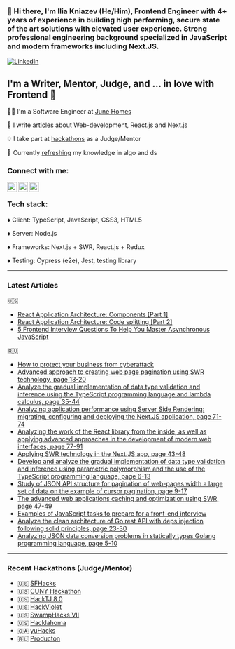 ### 👋 Hi there, I'm Ilia Kniazev (He/Him), Frontend Engineer with 4+ years of experience in building high performing, secure state of the art solutions with elevated user experience. Strong professional engineering background specialized in JavaScript and modern frameworks including Next.JS.  

[![LinkedIn](https://img.shields.io/badge/LinkedIn-0077B5?style=for-the-badge&logo=linkedin&logoColor=white)](https://www.linkedin.com/in/iliakniazev/)

## I'm a Writer, Mentor, Judge, and ... in love with Frontend 🤤

👨‍💻 I'm a Software Engineer at [June Homes](https://junehomes.com)

🔭 I write [articles](#articles) about Web-development, React.js and Next.js

💡 I take part at [hackathons](#hacks) as a Judge/Mentor

🌱 Currently [refreshing](https://github.com/KNIAZEV1/algo-js-solutions) my knowledge in algo and ds

### Connect with me:

[<img align="left" alt="Ilia Kniazev | LinkedIn" width="22px" src="https://cdn.jsdelivr.net/npm/simple-icons@v3/icons/linkedin.svg" />][linkedin]
[<img align="left" alt="Ilia Kniazev | Twitter" width="22px" src="https://cdn.jsdelivr.net/npm/simple-icons@v3/icons/twitter.svg" />][twitter]
[<img align="left" alt="Ilia Kniazev | Facebook" width="22px" src="https://cdn.jsdelivr.net/npm/simple-icons@v3/icons/facebook.svg" />][facebook]

<br />

### Tech stack:

♦️ Client: TypeScript, JavaScript, CSS3, HTML5

♦️ Server: Node.js

♦️ Frameworks: Next.js + SWR, React.js + Redux

♦️ Testing: Cypress (e2e), Jest, testing library

<hr id='articles'/>

### <h3>Latest Articles</h3>

🇺🇸
- [React Application Architecture: Components [Part 1]](https://hackernoon.com/react-application-architecture-components-part-1-1w1l340n)
- [React Application Architecture: Code splitting [Part 2]](https://hackernoon.com/react-application-architecture-code-splitting-part-2-pmb35ii)
- [5 Frontend Interview Questions To Help You Master Asynchronous JavaScript](https://javascript.plainenglish.io/5-frontend-interview-questions-to-help-you-master-asynchronous-javascript-3339d0f89fdc?gi=c77c82c90f89)

🇷🇺
- [How to protect your business from cyberattack](https://delovoymir.biz/kak-zaschitit-svoy-biznes-ot-kiberataki.html)
- [Advanced approach to creating web page pagination using SWR technology, page 13-20](https://naukaip.ru/wp-content/uploads/2021/09/MK-1179.pdf)
- [Analyze the gradual implementation of data type validation and inference using the TypeScript programming language and lambda calculus, page 35-44](https://www.europe-science.com/wp-content/uploads/2021/09/Sciences-of-Europe-No-78-2021-Vol.-1.pdf)
- [Analyzing application performance using Server Side Rendering: migrating, configuring and deploying the Next.JS application, page 71-74](https://www.europe-science.com/wp-content/uploads/2021/08/Sciences-of-Europe-No-76-2021-Vol.-1.pdf)
- [Analyzing the work of the React library from the inside, as well as applying advanced approaches in the development of modern web interfaces, page 77-91](https://naukaip.ru/wp-content/uploads/2021/10/МК-1211.pdf)
- [Applying SWR technology in the Next.JS app, page 43-48](https://scientificmagazine.ru/images/PDF/2021/60/Nauchnyj-zhurnal-5-60-.pdf)
- [Develop and analyze the gradual implementation of data type validation and inference using parametric polymorphism and the use of the TypeScript programming language, page 6-13](https://internationalconference.ru/images/PDF/2021/73/EUROPEAN_RESEARCH-5-73-.pdf)
- [Study of JSON API structure for pagination of web-pages width a large set of data on the example of cursor pagination, page 9-17](https://scientific-conference.com/images/PDF/2021/82/International_scientific_review-6-82-ISBN-.pdf)
- [The advanced web applications caching and optimization using SWR, page 47-49](https://www.europe-science.com/wp-content/uploads/2021/07/Sciences-of-Europe-No-73-2021-Vol-1.pdf)
- [Examples of JavaScript tasks to prepare for a front-end interview](https://tproger.ru/articles/primery-zadach-po-javascript-dlja-podgotovki-dzhuna-k-sobesedovaniju-po-frontendu/)
- [Analyze the clean architecture of Go rest API with deps injection following solid principles, page 23-30](https://ipi1.ru/homepage/images/PDF/2021/166/PSME-9-166-.pdf)
- [Analyzing JSON data conversion problems in statically types Golang programming language, page 5-10](https://scienceproblems.ru/images/PDF/2021/66/pn-7-66-.pdf)

<hr id='hacks'/>

### <h3>Recent Hackathons (Judge/Mentor)</h3>

- 🇺🇸 [SFHacks](https://sf-hacks.devpost.com/)
- 🇺🇸 [CUNY Hackathon](https://the-cuny-hackathon-2021.devpost.com)
- 🇺🇸 [HackTJ 8.0](https://hacktj2021.devpost.com/)
- 🇺🇸 [HackViolet](https://hackviolet.devpost.com/)
- 🇺🇸 [SwampHacks VII](https://swamphacks-vii.devpost.com/)
- 🇺🇸 [Hacklahoma](https://hacklahoma21.devpost.com/)
- 🇨🇦 [yuHacks](https://yuhacks2021.devpost.com)
- 🇷🇺 [Producton](http://producton.online)

[twitter]: https://twitter.com/IliaKniazev1
[linkedin]: https://linkedin.com/in/iliakniazev
[facebook]: https://www.facebook.com/iliakn/
